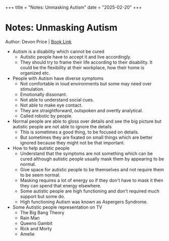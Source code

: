 +++
title = "Notes: Unmasking Autism"
date = "2025-02-20"
+++

# Notes: Unmasking Autism

Author: Devon Price |
[Book Link](https://www.amazon.in/UNMASKING-AUTISM-Devon-Price/dp/1800960549/ref=sr_1_3?crid=13IKK0QRZ3IBZ&dib=eyJ2IjoiMSJ9.yRKFSl-GfaNWFpIJOoCO_6e8TgjIc3cvYz9ss5QlqsN_9IPpO9CvjVVtzxVADGkIlAJO-R_ozWTECnAY2U55tqE8sJD5hDZKAgnKV8QT6PD_mrC_DAT9modKK4O3vS9DmkNCbJ2AO3Pia_eX3OwcX4K7Yp1aI9os7S2yY3H-yqsKRTq6f4Qau79_02e_yA9r8rZIH4vqXWbGyRUB3E6R0TlU7DOBRxu8CD01KDlGTQI.Vg4TpFslvTuefJtRV1E6UjFcF8rKuqQ9vYhZniu95WY&dib_tag=se&keywords=unmasking+autism&qid=1740074463&sprefix=unmasking+autis%2Caps%2C285&sr=8-3)

- Autism is a disability which cannot be cured
	- Autistic people have to accept it and live accordingly.
	- They should try to frame their life according to their disability. It could be the flexibility at their workplace, how their home is organized etc.
- People with Autism have diverse symptoms
    - Not comfortable in loud environments but some may need over stimulation.
    - Emotionally dissonant.
    - Not able to understand social cues.
    - Not able to make eye contact.
    - They are straightforward, outspoken and overtly analytical.
    - Called robotic by people.
- Normal people are able to gloss over details and see the big picture but autistic people are not able to ignore the details
	- This is sometimes a good thing, to be focused on details.
	- But sometimes they are fixated on small things which are better ignored because they might not be that important.
- How to help autistic people
	- Understand that the symptoms are not something which can be cured although autistic people usually mask them by appearing to be normal.
  - Give space for autistic people to be themselves and not require them to be seem normal.
  - Masking requires a lot of energy so if they don't have to mask it then they can spend that energy elsewhere.
  - Some autistic people are high functioning and don't required much support but some do.
  - High functioning Autism was known as Aspergers Syndrome.
- Some Autistic people representation on TV
	- The Big Bang Theory
	- Rain Man
	- Queens Gambit
	- Rick and Morty
	- Amelie
